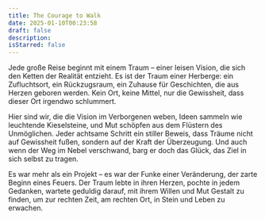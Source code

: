 ```yaml
---
title: The Courage to Walk
date: 2025-01-10T00:23:58
draft: false
description: 
isStarred: false
---
```

Jede große Reise beginnt mit einem Traum – einer leisen Vision, die sich den Ketten der Realität entzieht. Es ist der Traum einer Herberge: ein Zufluchtsort, ein Rückzugsraum, ein Zuhause für Geschichten, die aus Herzen geboren werden. Kein Ort, keine Mittel, nur die Gewissheit, dass dieser Ort irgendwo schlummert.

Hier sind wir, die die Vision im Verborgenen weben, Ideen sammeln wie leuchtende Kieselsteine, und Mut schöpfen aus dem Flüstern des Unmöglichen. Jeder achtsame Schritt ein stiller Beweis, dass Träume nicht auf Gewissheit fußen, sondern auf der Kraft der Überzeugung. Und auch wenn der Weg im Nebel verschwand, barg er doch das Glück, das Ziel in sich selbst zu tragen.

Es war mehr als ein Projekt – es war der Funke einer Veränderung, der zarte Beginn eines Feuers. Der Traum lebte in ihren Herzen, pochte in jedem Gedanken, wartete geduldig darauf, mit ihrem Willen und Mut Gestalt zu finden, um zur rechten Zeit, am rechten Ort, in Stein und Leben zu erwachen.
